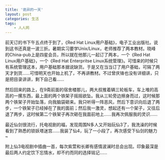 ```yaml
---
title: '诡异的一天'
layout: post
categories: 生活
tags:
    - 人人网
---
```


前天订的书下午五点终于到了，《Red Hat Linux用户基础》，电子工业出版社。说到这书还真是一波三折。暑期实习要学Unix/Linux，老师推荐了两本教材。晓峰的China-pub上是四星会员，所以就在他那儿一起订了两本，一个《Red Hat Linux用户基础》，一个《Red Hat Enterpritse Linux系统管理》。可惜来的时候只有系统管理这本，用户基础那本据说缺货。于是又在当当订了用户基础，可隔了两天才到货……可惜明天也开始上机了，不再讲教材。不过曾庆锋也没有详细讲，只是把目录讲讲，剩下自己看……

然后回来的路上，在9斋前面的宿舍楼那儿，两大叔推着辆三轮板车，车上堆的高高的一摞东西，最上面的两个铁架子摇摇欲坠。我从三轮旁边擦身而过，这时候那两个铁架子开始坠落，向我脑袋砸来。我只听得一阵恶风，然后下意识向后退了两步，一个铁架子已经掉在了我的面前；然后我一激灵，想起还有一个架子，又往后退了两步，这时候第二个铁架子再次砸在我面前地上……我再次佩服我的灵识……

最近仙剑很流行，托电视剧的福，发现周围N多人又开始玩仙3了，我洗澡的时候看到了熟悉的锁妖塔迷宫……我装了仙4，玩了一小段了，再次感受下仙剑的魅力~

附上仙3电视剧中插曲一首，每次紫萱和长卿有感情波澜时总会出现。印象最深是最后两人约定饮下忘情水，却不约而同的选择铭记……